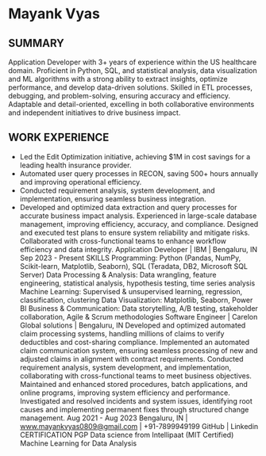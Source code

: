 # Mayank Vyas

## SUMMARY

Application Developer with 3+ years of experience within the US healthcare domain. Proficient in Python, SQL, and
statistical analysis, data visualization and ML algorithms with a strong ability to extract insights, optimize performance,
and develop data-driven solutions. Skilled in ETL processes, debugging, and problem-solving, ensuring accuracy and
efficiency. Adaptable and detail-oriented, excelling in both collaborative environments and independent initiatives to
drive business impact.

## WORK EXPERIENCE
*  Led the Edit Optimization initiative, achieving $1M in cost savings for a leading health insurance provider.
*  Automated user query processes in RECON, saving 500+ hours annually and improving operational efficiency.
*  Conducted requirement analysis, system development, and implementation, ensuring seamless business integration.
*  Developed and optimized data extraction and query processes for accurate business impact analysis.
Experienced in large-scale database management, improving efficiency, accuracy, and compliance.
Designed and executed test plans to ensure system reliability and mitigate risks.
Collaborated with cross-functional teams to enhance workflow efficiency and data integrity.
Application Developer | IBM | Bengaluru, IN Sep 2023 - Present
SKILLS
Programming: Python (Pandas, NumPy, Scikit-learn, Matplotlib, Seaborn), SQL (Teradata, DB2, Microsoft SQL
Server)
Data Processing & Analysis: Data wrangling, feature engineering, statistical analysis, hypothesis testing, time
series analysis
Machine Learning: Supervised & unsupervised learning, regression, classification, clustering
Data Visualization: Matplotlib, Seaborn, Power BI
Business & Communication: Data storytelling, A/B testing, stakeholder collaboration, Agile & Scrum
methodologies
Software Engineer | Carelon Global solutions | Bengaluru, IN
Developed and optimized automated claim processing systems, handling millions of claims to verify deductibles
and cost-sharing compliance.
Implemented an automated claim communication system, ensuring seamless processing of new and adjusted
claims in alignment with contract requirements.
Conducted requirement analysis, system development, and implementation, collaborating with cross-functional
teams to meet business objectives.
Maintained and enhanced stored procedures, batch applications, and online programs, improving system
efficiency and performance.
Investigated and resolved incidents and system issues, identifying root causes and implementing permanent fixes
through structured change management.
Aug 2021 - Aug 2023
Bengaluru, IN | www.mayankvyas0809@gmail.com | +91-7899949199
GitHub | Linkedin
CERTIFICATION
PGP Data science from Intellipaat (MIT Certified)
Machine Learning for Data Analysis
